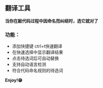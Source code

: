 ## 翻译工具
**当你在敲代码过程中因命名而纠结时，选它就对了**
### 功能：
 - 添加快捷键 ctrl+t快速翻译
 - 在快速选择中显示翻译结果
 - 点击待选词后可自动替换
 - 支持自动语言检测
 - 符合代码命名规则的待选词

**Enjoy!😁**

